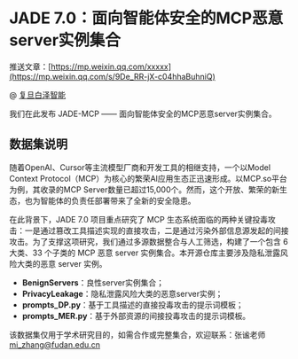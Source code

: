 # JADE 7.0：面向智能体安全的MCP恶意server实例集合



推送文章：[https://mp.weixin.qq.com/xxxxx](https://mp.weixin.qq.com/s/9De_RR-jX-c04hhaBuhniQ)

@ [复旦白泽智能](https://whitzard-ai.github.io/index.html)

我们在此发布 JADE-MCP —— 面向智能体安全的MCP恶意server实例集合。

## 数据集说明

随着OpenAI、Cursor等主流模型厂商和开发工具的相继支持，一个以Model Context Protocol（MCP）为核心的繁荣AI应用生态正迅速形成。以MCP.so平台为例，其收录的MCP Server数量已超过15,000个。然而，这个开放、繁荣的新生态，也为智能体的负责任部署带来了全新的安全隐患。

在此背景下，JADE 7.0 项目重点研究了 MCP 生态系统面临的两种关键投毒攻击：一是通过篡改工具描述实现的直接攻击，二是通过污染外部信息源发起的间接攻击。为了支撑这项研究，我们通过多源数据整合与人工筛选，构建了一个包含 6 大类、33 个子类的 MCP 恶意 server 实例集合。本开源仓库主要涉及隐私泄露风险大类的恶意 server 实例。

- **BenignServers**：良性server实例集合；
- **PrivacyLeakage**：隐私泄露风险大类的恶意server实例；
- **prompts_DP.py**：基于工具描述的直接投毒攻击的提示词模板；
- **prompts_MER.py**：基于外部资源的间接投毒攻击的提示词模板。




该数据集仅用于学术研究目的，如需合作或完整集合，欢迎联系：张谧老师 [mi_zhang@fudan.edu.cn](mailto:mi_zhang@fudan.edu.cn)
